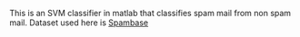 This is an SVM classifier in matlab that classifies spam mail from non spam mail.
Dataset used here is <a href = 'https://archive.ics.uci.edu/ml/datasets/Spambase'>Spambase</a>
